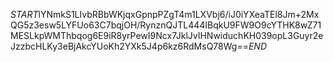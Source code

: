 $START$lYNmkS1LIvbRBbWKjqxGpnpPZgT4m1LXVbj6/iJ0iYXeaTEl8Jm+2MxQG5z3esw5LYFUo63C7bqjOH/RynznQJTL444IBqkU9FW9O9cYTHK8wZ71MESLkpWMThbqog6E9iR8yrPewI9Ncx7JklJvIHNwiduchKH039opL3Guyr2eJzzbcHLKy3eBjAkcYUoKh2YXk5J4p6kz6RdMsQ78Wg==$END$